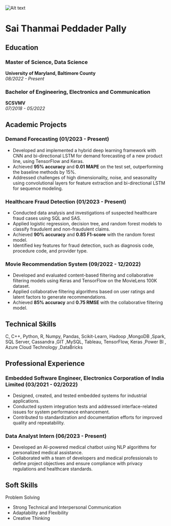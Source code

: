 ![Alt text](C:\Users\thanm\Downloads\photo.jpg )
# Sai Thanmai Peddader Pally

## Education
### Master of Science, Data Science
**University of Maryland, Baltimore County**  
*08/2022 - Present*  


### Bachelor of Engineering, Electronics and Communication
**SCSVMV**  
*07/2018 - 05/2022*  


## Academic Projects
### Demand Forecasting (01/2023 - Present)
- Developed and implemented a hybrid deep learning framework with CNN and bi-directional LSTM for demand forecasting of a new product line, using TensorFlow and Keras.
- Achieved **95% accuracy** and **0.01 MAPE** on the test set, outperforming the baseline methods by 15%.
- Addressed challenges of high dimensionality, noise, and seasonality using convolutional layers for feature extraction and bi-directional LSTM for sequence modeling.

### Healthcare Fraud Detection (01/2023 - Present)
- Conducted data analysis and investigations of suspected healthcare fraud cases using SQL and SAS.
- Applied logistic regression, decision tree, and random forest models to classify fraudulent and non-fraudulent claims.
- Achieved **90% accuracy** and **0.85 F1-score** with the random forest model.
- Identified key features for fraud detection, such as diagnosis code, procedure code, and provider type.

### Movie Recommendation System (09/2022 - 12/2022)
- Developed and evaluated content-based filtering and collaborative filtering models using Keras and TensorFlow on the MovieLens 100K dataset.
- Applied collaborative filtering algorithms based on user ratings and latent factors to generate recommendations.
- Achieved **85% accuracy** and **0.75 RMSE** with the collaborative filtering model.

## Technical Skills
C, C++, Python, R, Numpy, Pandas, Scikit-Learn, Hadoop ,MongoDB ,Spark, SQL Server, Cassandra ,GIT ,MySQL, Tableau, TensorFlow, Keras ,Power BI , Azure Cloud Technology ,DataBricks 

## Professional Experience
### Embedded Software Engineer, Electronics Corporation of India Limited (03/2021 - 02/2022)
- Designed, created, and tested embedded systems for industrial applications.
- Conducted system integration tests and addressed interface-related issues for system performance enhancement.
- Contributed to standardization and documentation efforts for improved quality and repeatability.

### Data Analyst Intern (06/2023 - Present)
- Developed an AI-powered medical chatbot using NLP algorithms for personalized medical assistance.
- Collaborated with a team of developers and medical professionals to define project objectives and ensure compliance with privacy regulations and healthcare standards.

## Soft Skills
 Problem Solving
- Strong Technical and Interpersonal Communication
- Adaptability and Flexibility
- Creative Thinking
